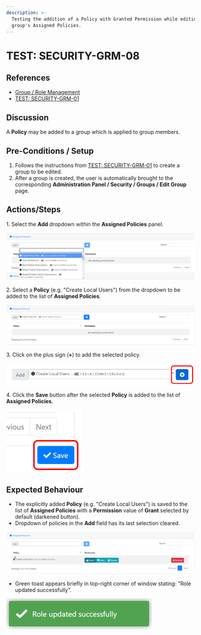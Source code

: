 ```yaml
---
description: >-
  Testing the addition of a Policy with Granted Permission while editing a
  group's Assigned Policies.
---
```


# TEST: SECURITY-GRM-08

## References

* [Group / Role Management](broken-reference)
* [TEST: SECURITY-GRM-01](test-security-grm-01-1.md)

## Discussion

A **Policy** may be added to a group which is applied to group members.

## Pre-Conditions / Setup

1. Follows the instructions from [TEST: SECURITY-GRM-01](test-security-grm-01-1.md) to create a group to be edited.
2. After a group is created, the user is automatically brought to the corresponding **Administration Panel / Security / Groups / Edit Group** page.

## Actions/Steps

&#x20;1\. Select the **Add** dropdown within the **Assigned Policies** panel.

![](<../../../../../../../../../.gitbook/assets/image (211).png>)

2\. Select a **Policy** (e.g. "Create Local Users") from the dropdown to be added to the list of **Assigned Policies**.

![](<../../../../../../../../../.gitbook/assets/image (235).png>)

3\. Click on the plus sign (**+**) to add the selected policy.

![](<../../../../../../../../../.gitbook/assets/image (686).png>)

4\. Click the **Save** button after the selected **Policy** is added to the list of **Assigned Policies**.

![](<../../../../../../../../../.gitbook/assets/image (68).png>)

## Expected Behaviour

* The explicitly added **Policy** (e.g. "Create Local Users") is saved to the list of **Assigned Policies** with a **Permission** value of **Grant** selected by default (darkened button).
* Dropdown of policies in the **Add** field has its last selection cleared.

![](<../../../../../../../../../.gitbook/assets/image (31).png>)

* Green toast appears briefly in top-right corner of window stating: "Role updated successfully".

![](<../../../../../../../../../.gitbook/assets/image (682).png>)
